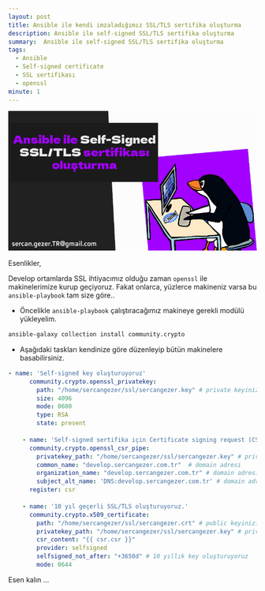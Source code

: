 ```yaml
---
layout: post
title: Ansible ile kendi imzaladığımız SSL/TLS sertifika oluşturma
description: Ansible ile self-signed SSL/TLS sertifika oluşturma
summary:  Ansible ile self-signed SSL/TLS sertifika oluşturma
tags: 
  - Ansible
  - Self-signed certificate
  - SSL sertifikası
  - openssl
minute: 1
---
```




![](../images/2023/20231024-ansible-self-signed-ssl-tls-certificate-create.png)

Esenlikler,

Develop ortamlarda SSL ihtiyacımız olduğu zaman `openssl` ile makinelerimize kurup geçiyoruz. Fakat onlarca, yüzlerce makineniz varsa bu `ansible-playbook` tam size göre..

* Öncelikle  `ansible-playbook` çalıştıracağımız makineye gerekli modülü yükleyelim.

```bash
ansible-galaxy collection install community.crypto
```

* Aşağıdaki taskları kendinize göre düzenleyip bütün makinelere basabilirsiniz.

```yaml
- name: 'Self-signed key oluşturuyoruz'
      community.crypto.openssl_privatekey:
        path: "/home/sercangezer/ssl/sercangezer.key" # private keyinizin tam yolu
        size: 4096
        mode: 0600
        type: RSA
        state: present

    - name: 'Self-signed sertifika için Certificate signing request (CSR) oluşturuyoruz.'
      community.crypto.openssl_csr_pipe:
        privatekey_path: "/home/sercangezer/ssl/sercangezer.key" # private keyinizin tam yolu
        common_name: "develop.sercangezer.com.tr"  # domain adresi
        organization_name: "develop.sercangezer.com.tr" # domain adresi
        subject_alt_name: 'DNS:develop.sercangezer.com.tr' # domain adresi
      register: csr

    - name: '10 yıl geçerli SSL/TLS oluşturuyoruz.'
      community.crypto.x509_certificate:
        path: "/home/sercangezer/ssl/sercangezer.crt" # public keyinizin tam yolu
        privatekey_path: "/home/sercangezer/ssl/sercangezer.key" # private keyinizin tam yolu
        csr_content: "{{ csr.csr }}"
        provider: selfsigned
        selfsigned_not_after: "+3650d" # 10 yıllık key oluşturuyoruz
        mode: 0644
```

Esen kalın ...